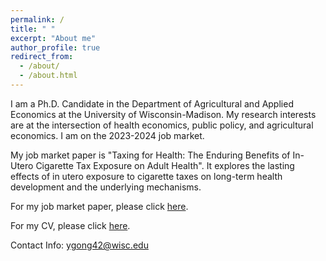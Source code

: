 ```yaml
---
permalink: /
title: " "
excerpt: "About me"
author_profile: true
redirect_from: 
  - /about/
  - /about.html
---
```


I am a Ph.D. Candidate in the Department of Agricultural and Applied Economics at the University of Wisconsin-Madison. My research interests are at the intersection of health economics, public policy, and agricultural economics. I am on the 2023-2024 job market.

My job market paper is "Taxing for Health: The Enduring Benefits of In-Utero Cigarette Tax Exposure on Adult Health". It explores the lasting effects of in utero exposure to cigarette taxes on long-term health development and the underlying mechanisms. 

For my job market paper, please click [here](https://ytgonguw.github.io/files/JMP_Yating_AAE.pdf).

For my CV, please click [here](https://ytgonguw.github.io/files/CV.pdf).

Contact Info: [ygong42@wisc.edu](mailto:ygong42@wisc.edu)
